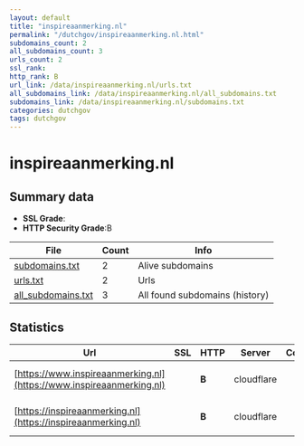 ```yaml
---
layout: default
title: "inspireaanmerking.nl"
permalink: "/dutchgov/inspireaanmerking.nl.html"
subdomains_count: 2
all_subdomains_count: 3
urls_count: 2
ssl_rank: 
http_rank: B
url_link: /data/inspireaanmerking.nl/urls.txt
all_subdomains_link: /data/inspireaanmerking.nl/all_subdomains.txt
subdomains_link: /data/inspireaanmerking.nl/subdomains.txt
categories: dutchgov
tags: dutchgov
---
```



# inspireaanmerking.nl
## Summary data


 - **SSL Grade**:
 - **HTTP Security Grade**:B


| File       | Count | Info |
|------------|-------|------|
|[subdomains.txt](/DutchGovScope/data/inspireaanmerking.nl/subdomains.txt)|2|Alive subdomains|
|[urls.txt](/DutchGovScope/data/inspireaanmerking.nl/urls.txt)|2|Urls|
|[all_subdomains.txt](/DutchGovScope/data/inspireaanmerking.nl/all_subdomains.txt)|3|All found subdomains (history)|


## Statistics


| Url | SSL | HTTP | Server | Cookie | HSTS | CORS | CTO | CSP | XFO | XXP | RP |FP| Tech |Title |
|--------|-------|-------|------|------|------|------|------|------|------|------|------|------|------|------|
|[https://www.inspireaanmerking.nl](https://www.inspireaanmerking.nl)| | **B**|cloudflare| |:white_check_mark: | | | | :white_check_mark: | | :white_check_mark: | |Cloudflare HSTS HTTP/3||
|[https://inspireaanmerking.nl](https://inspireaanmerking.nl)| | **B**|cloudflare| |:white_check_mark: | | | | :white_check_mark: | | :white_check_mark: | |Cloudflare HSTS HTTP/3|308 Permanent Re...|

